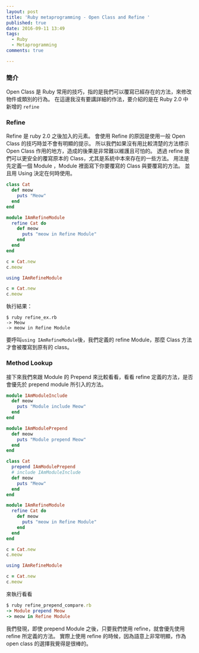 ```yaml
---
layout: post
title: 'Ruby metaprogramming - Open Class and Refine '
published: true
date: 2016-09-11 13:49
tags:
  - Ruby
  - Metaprogramming
comments: true

---
```

### 簡介

Open Class 是 Ruby 常用的技巧，指的是我們可以覆寫已經存在的方法，來修改物件或類別的行為。
在這邊我沒有要講詳細的作法，要介紹的是在 Ruby 2.0 中新增的 `refine`

### Refine

Refine 是 ruby 2.0 之後加入的元素。
會使用 Refine 的原因是使用一般 Open Class 的技巧時並不會有明顯的提示。
所以我們如果沒有用比較清楚的方法標示 Open Class 作用的地方，造成的後果是非常難以維護且可怕的。
透過 refine 我們可以更安全的覆寫原本的 Class，尤其是系統中本來存在的一些方法。
用法是先定義一個 Module ，Module 裡面寫下你要覆寫的 Class 與要覆寫的方法。
並且用 Using 決定在何時使用。

```rb
class Cat
  def meow
    puts "Meow"
  end
end

module IAmRefineModule
  refine Cat do
    def meow
      puts "meow in Refine Module"
    end
  end
end

c = Cat.new
c.meow

using IAmRefineModule

c = Cat.new
c.meow

```

執行結果：

```
$ ruby refine_ex.rb
-> Meow
-> meow in Refine Module
```

要呼叫`using IAmRefineModule`後，我們定義的 refine Module，那麼 Class 方法才會被覆寫到原有的 class。

### Method Lookup

接下來我們來跟 Module 的 Prepend 來比較看看，看看 refine 定義的方法，是否會優先於 prepend module 所引入的方法。

```rb
module IAmModuleInclude
  def meow
    puts "Module include Meow"
  end
end

module IAmModulePrepend
  def meow
    puts "Module prepend Meow"
  end
end

class Cat
  prepend IAmModulePrepend
  # include IAmModuleInclude
  def meow
    puts "Meow"
  end
end

module IAmRefineModule
  refine Cat do
    def meow
      puts "meow in Refine Module"
    end
  end
end

c = Cat.new
c.meow

using IAmRefineModule

c = Cat.new
c.meow
```

來執行看看

```rb
$ ruby refine_prepend_compare.rb
-> Module prepend Meow
-> meow in Refine Module
```

我們發現，即使 prepend Module 之後，只要我們使用 refine，就會優先使用 refine 所定義的方法。
實際上使用 refine 的時候，因為語意上非常明顯，作為 open class 的選擇我覺得是很棒的。